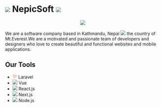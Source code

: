 # <img src="https://avatars.githubusercontent.com/u/107875962?s=200&v=4" width="30"> NepicSoft <img src="https://i.pinimg.com/originals/7f/84/6b/7f846b34330552e00b7be949071086d2.gif" width="25"> 
<p align="center">
  <img src="https://media0.giphy.com/media/qgQUggAC3Pfv687qPC/giphy.gif?cid=ecf05e472qr4oq1uns8ty47faq1i528gdkiktmalcwnssttc&rid=giphy.gif&ct=g" >
</p>

<p>
We are a software company based in Kathmandu, Nepal <img src="https://i.pinimg.com/originals/7f/84/6b/7f846b34330552e00b7be949071086d2.gif" width="30"> the country of  Mt.Everest.We are a motivated and passionate team of developers and designers who love to create beautiful and functional websites and mobile applications.
</p>

## Our Tools
- <img src="https://raw.githubusercontent.com/github/explore/56a826d05cf762b2b50ecbe7d492a839b04f3fbf/topics/laravel/laravel.png" width="15"> Laravel
- <img src="https://user-images.githubusercontent.com/2678654/32683174-3e4fc48e-c647-11e7-98c0-96477a44bfa2.png" width="15">  Vue
- <img src="https://upload.wikimedia.org/wikipedia/commons/thumb/a/a7/React-icon.svg/2300px-React-icon.svg.png" width="15">  React.js
- <img src="https://cdn.icon-icons.com/icons2/2148/PNG/512/nextjs_icon_132160.png" width="15">  Next.js
- <img src="https://w7.pngwing.com/pngs/780/57/png-transparent-node-js-javascript-database-mongodb-native-miscellaneous-text-trademark.png" width="15">   Node.js
